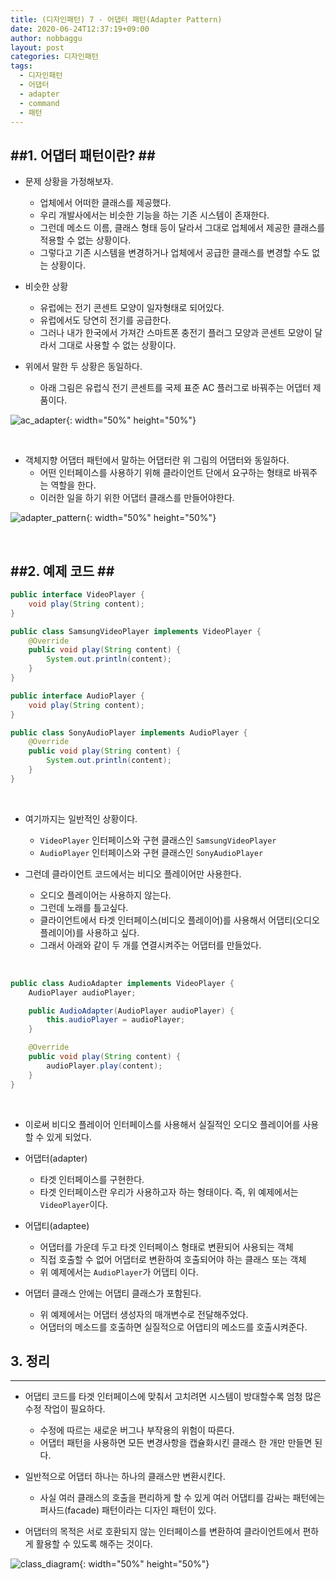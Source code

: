 ```yaml
---
title: (디자인패턴) 7 - 어댑터 패턴(Adapter Pattern)
date: 2020-06-24T12:37:19+09:00
author: nobbaggu
layout: post
categories: 디자인패턴
tags:
  - 디자인패턴
  - 어댑터
  - adapter
  - command
  - 패턴
---
```


##1. 어댑터 패턴이란? ##
----

+ 문제 상황을 가정해보자.
	+ 업체에서 어떠한 클래스를 제공했다.
	+ 우리 개발사에서는 비슷한 기능을 하는 기존 시스템이 존재한다.
	+ 그런데 메소드 이름, 클래스 형태 등이 달라서 그대로 업체에서 제공한 클래스를 적용할 수 없는 상황이다.
	+ 그렇다고 기존 시스템을 변경하거나 업체에서 공급한 클래스를 변경할 수도 없는 상황이다.
	
+ 비슷한 상황
	+ 유럽에는 전기 콘센트 모양이 일자형태로 되어있다.
	+ 유럽에서도 당연히 전기를 공급한다.
	+ 그러나 내가 한국에서 가져간 스마트폰 충전기 플러그 모양과 콘센트 모양이 달라서 그대로 사용할 수 없는 상황이다.
	
+ 위에서 말한 두 상황은 동일하다.
	+ 아래 그림은 유럽식 전기 콘센트를 국제 표준 AC 플러그로 바꿔주는 어댑터 제품이다.
	
![ac_adapter](https://nobbaggu.github.io/images/designpattern/adapterpattern/ac_adapter.jpg){: width="50%" height="50%"}

<br>

+ 객체지향 어댑터 패턴에서 말하는 어댑터란 위 그림의 어댑터와 동일하다.
	+ 어떤 인터페이스를 사용하기 위해 클라이언트 단에서 요구하는 형태로 바꿔주는 역할을 한다.
	+ 이러한 일을 하기 위한 어댑터 클래스를 만들어야한다.
	
![adapter_pattern](https://nobbaggu.github.io/images/designpattern/adapterpattern/adapter_pattern.jpg){: width="50%" height="50%"}

<br>

##2. 예제 코드 ##
----

~~~ java
public interface VideoPlayer {
    void play(String content);
}
~~~

~~~ java
public class SamsungVideoPlayer implements VideoPlayer {
    @Override
    public void play(String content) {
        System.out.println(content);
    }
}
~~~

~~~ java
public interface AudioPlayer {
    void play(String content);
}
~~~

~~~ java
public class SonyAudioPlayer implements AudioPlayer {
    @Override
    public void play(String content) {
        System.out.println(content);
    }
}
~~~

<br>

+ 여기까지는 일반적인 상황이다.
	+ `VideoPlayer` 인터페이스와 구현 클래스인 `SamsungVideoPlayer`
	+ `AudioPlayer` 인터페이스와 구현 클래스인 `SonyAudioPlayer`
	
+ 그런데 클라이언트 코드에서는 비디오 플레이어만 사용한다.
	+ 오디오 플레이어는 사용하지 않는다.
	+ 그런데 노래를 틀고싶다.
	+ 클라이언트에서 타겟 인터페이스(비디오 플레이어)를 사용해서 어댑티(오디오 플레이어)를 사용하고 싶다.
	+ 그래서 아래와 같이 두 개를 연결시켜주는 어댑터를 만들었다.
	
<br>

~~~ java
public class AudioAdapter implements VideoPlayer {
    AudioPlayer audioPlayer;

    public AudioAdapter(AudioPlayer audioPlayer) {
        this.audioPlayer = audioPlayer;
    }

    @Override
    public void play(String content) {
        audioPlayer.play(content);
    }
}
~~~

<br>

+ 이로써 비디오 플레이어 인터페이스를 사용해서 실질적인 오디오 플레이어를 사용할 수 있게 되었다.

+ 어댑터(adapter)
	+ 타겟 인터페이스를 구현한다.
	+ 타겟 인터페이스란 우리가 사용하고자 하는 형태이다. 즉, 위 예제에서는 `VideoPlayer`이다.

+ 어댑티(adaptee)
	+ 어댑터를 가운데 두고 타겟 인터페이스 형태로 변환되어 사용되는 객체
	+ 직접 호출할 수 없어 어댑터로 변환하여 호출되어야 하는 클래스 또는 객체
	+ 위 예제에서는 `AudioPlayer`가 어댑티 이다.
	
+ 어댑터 클래스 안에는 어댑티 클래스가 포함된다.
	+ 위 예제에서는 어댑터 생성자의 매개변수로 전달해주었다.
	+ 어댑터의 메소드를 호출하면 실질적으로 어댑티의 메소드를 호출시켜준다.

## 3. 정리 ##
----

+ 어댑티 코드를 타겟 인터페이스에 맞춰서 고치려면 시스템이 방대할수록 엄청 많은 수정 작업이 필요하다.
	+ 수정에 따르는 새로운 버그나 부작용의 위험이 따른다.
	+ 어댑터 패턴을 사용하면 모든 변경사항을 캡슐화시킨 클래스 한 개만 만들면 된다.
	
+ 일반적으로 어댑터 하나는 하나의 클래스만 변환시킨다.
	+ 사실 여러 클래스의 호출을 편리하게 할 수 있게 여러 어댑티를 감싸는 패턴에는 퍼사드(facade) 패턴이라는 디자인 패턴이 있다.
	
+ 어댑터의 목적은 서로 호환되지 않는 인터페이스를 변환하여 클라이언트에서 편하게 활용할 수 있도록 해주는 것이다.

![class_diagram](https://nobbaggu.github.io/images/designpattern/adapterpattern/class_diagram.jpg){: width="50%" height="50%"}

